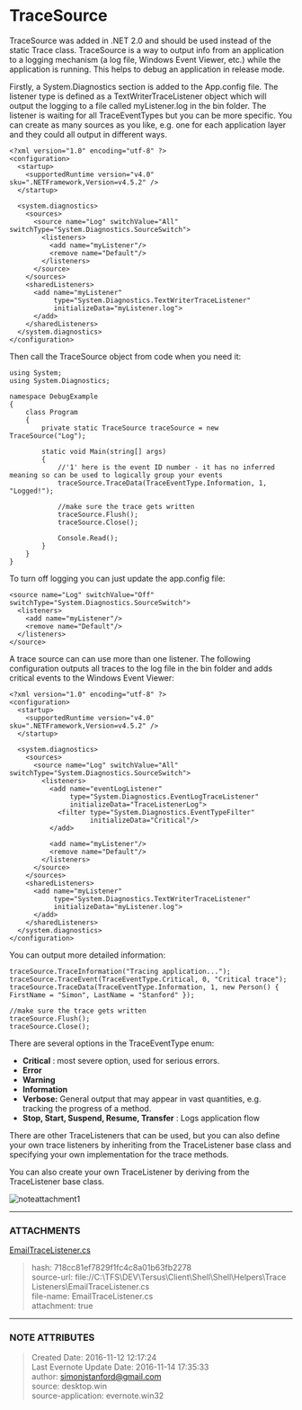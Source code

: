 # TraceSource

TraceSource was added in .NET 2.0 and should be used instead of the static Trace class. TraceSource is a way to output info from an application to a logging mechanism (a log file, Windows Event Viewer, etc.) while the application is running. This helps to debug an application in release mode.

Firstly, a System.Diagnostics section is added to the App.config file. The listener type is defined as a TextWriterTraceListener object which will output the logging to a file called myListener.log in the bin folder. The listener is waiting for all TraceEventTypes but you can be more specific. You can create as many sources as you like, e.g. one for each application layer and they could all output in different ways.

    <?xml version="1.0" encoding="utf-8" ?>
    <configuration>
      <startup>
        <supportedRuntime version="v4.0" sku=".NETFramework,Version=v4.5.2" />
      </startup>
    
      <system.diagnostics>
        <sources>
          <source name="Log" switchValue="All" switchType="System.Diagnostics.SourceSwitch">
            <listeners>
              <add name="myListener"/>
              <remove name="Default"/>
            </listeners>
          </source>
        </sources>
        <sharedListeners>
          <add name="myListener"
               type="System.Diagnostics.TextWriterTraceListener"
               initializeData="myListener.log">
          </add>
        </sharedListeners>
      </system.diagnostics>
    </configuration>

  

Then call the TraceSource object from code when you need it:

    using System;
    using System.Diagnostics;
    
    namespace DebugExample
    {
        class Program
        {
            private static TraceSource traceSource = new TraceSource("Log");
    
            static void Main(string[] args)
            {
                //'1' here is the event ID number - it has no inferred meaning so can be used to logically group your events
                traceSource.TraceData(TraceEventType.Information, 1, "Logged!");
    
                //make sure the trace gets written
                traceSource.Flush();
                traceSource.Close();
    
                Console.Read();
            }
        }
    }

  

To turn off logging you can just update the app.config file:

    <source name="Log" switchValue="Off" switchType="System.Diagnostics.SourceSwitch">
      <listeners>
        <add name="myListener"/>
        <remove name="Default"/>
      </listeners>
    </source>

A trace source can can use more than one listener. The following configuration outputs all traces to the log file in the bin folder and adds critical events to the Windows Event Viewer:

    <?xml version="1.0" encoding="utf-8" ?>
    <configuration>
      <startup>
        <supportedRuntime version="v4.0" sku=".NETFramework,Version=v4.5.2" />
      </startup>
    
      <system.diagnostics>
        <sources>
          <source name="Log" switchValue="All" switchType="System.Diagnostics.SourceSwitch">
            <listeners>
              <add name="eventLogListener"
                   type="System.Diagnostics.EventLogTraceListener"
                   initializeData="TraceListenerLog">
                <filter type="System.Diagnostics.EventTypeFilter"
                        initializeData="Critical"/>
              </add>
    
              <add name="myListener"/>
              <remove name="Default"/>
            </listeners>
          </source>
        </sources>
        <sharedListeners>
          <add name="myListener"
               type="System.Diagnostics.TextWriterTraceListener"
               initializeData="myListener.log">
          </add>
        </sharedListeners>
      </system.diagnostics>
    </configuration>

You can output more detailed information:

    traceSource.TraceInformation("Tracing application...");
    traceSource.TraceEvent(TraceEventType.Critical, 0, "Critical trace");
    traceSource.TraceData(TraceEventType.Information, 1, new Person() { FirstName = "Simon", LastName = "Stanford" });
    
    //make sure the trace gets written
    traceSource.Flush();
    traceSource.Close();
    
There are several options in the TraceEventType enum:

  *  **Critical** : most severe option, used for serious errors.
  *  **Error**
  *  **Warning**
  *  **Information**
  *  **Verbose:**  General output that may appear in vast quantities, e.g. tracking the progress of a method.
  *  **Stop, Start, Suspend, Resume, Transfer** : Logs application flow

  

There are other TraceListeners that can be used, but you can also define your own trace listeners by inheriting from the TraceListener base class and specifying your own implementation for the trace methods.




  

You can also create your own TraceListener by deriving from the TraceListener base class.

![noteattachment1][718cc81ef7829f1fc4c8a01b63fb2278]  


---
### ATTACHMENTS
[718cc81ef7829f1fc4c8a01b63fb2278]: media/EmailTraceListener.cs
[EmailTraceListener.cs](media/EmailTraceListener.cs)
>hash: 718cc81ef7829f1fc4c8a01b63fb2278  
>source-url: file://C:\TFS\DEV\Tersus\Client\Shell\Shell\Helpers\Trace Listeners\EmailTraceListener.cs  
>file-name: EmailTraceListener.cs  
>attachment: true  

---
### NOTE ATTRIBUTES
>Created Date: 2016-11-12 12:17:24  
>Last Evernote Update Date: 2016-11-14 17:35:33  
>author: simonjstanford@gmail.com  
>source: desktop.win  
>source-application: evernote.win32  


<!--stackedit_data:
eyJoaXN0b3J5IjpbMzY0MzY0NDAyXX0=
-->